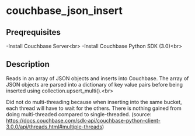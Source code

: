 # couchbase_json_insert

## Preqrequisites
-Install Couchbase Server<br\>
-Install Couchbase Python SDK (3.0)<br\>

## Description
Reads in an array of JSON objects and inserts into Couchbase. The array of JSON objects are parsed into a dictionary of key value pairs before being inserted using collection.upsert_multi().<br\>

Did not do multi-threading because when inserting into the same bucket, each thread will have to wait for the others. There is nothing gained from doing multi-threaded compared to single-threaded. (source: https://docs.couchbase.com/sdk-api/couchbase-python-client-3.0.0/api/threads.html#multiple-threads)
